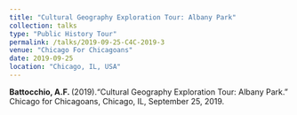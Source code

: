 ```yaml
---
title: "Cultural Geography Exploration Tour: Albany Park"
collection: talks
type: "Public History Tour"
permalink: /talks/2019-09-25-C4C-2019-3
venue: "Chicago For Chicagoans"
date: 2019-09-25
location: "Chicago, IL, USA"
---
```


<b>Battocchio, A.F. </b> (2019).“Cultural Geography Exploration Tour: Albany Park.” Chicago for Chicagoans, Chicago, IL, September 25, 2019.
